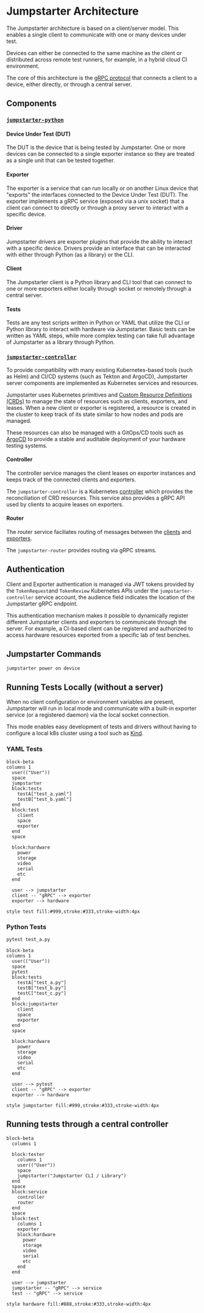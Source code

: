 # Jumpstarter Architecture

The Jumpstarter architecture is based on a client/server model. This enables a
single client to communicate with one or many devices under test.

Devices can either be connected to the same machine as the client or distributed
across remote test runners, for example, in a hybrid cloud CI environment.

The core of this architecture is the
[gRPC protocol](https://github.com/jumpstarter-dev/jumpstarter-protocol/tree/main/proto/jumpstarter/v1)
that connects a client to a device, either directly, or through a central server.

## Components

### [`jumpstarter-python`](https://github.com/jumpstarter-dev/jumpstarter-python/)

#### Device Under Test (DUT)

The DUT is the device that is being tested by Jumpstarter. One or more devices
can be connected to a single exporter instance so they are treated as a single
unit that can be tested together.

#### Exporter

The exporter is a service that can run locally or on another Linux device that
"exports" the interfaces connected to the Device Under Test (DUT). The exporter
implements a gRPC service (exposed via a unix socket) that a client can connect
to directly or through a proxy server to interact with a specific device.

#### Driver

Jumpstarter drivers are exporter plugins that provide the ability to interact 
with a specific device. Drivers provide an interface that can be interacted with
either through Python (as a library) or the CLI.

#### Client

The Jumpstarter client is a Python library and CLI tool that can connect to one
or more exporters either locally through socket or remotely through a central server.

#### Tests

Tests are any test scripts written in Python or YAML that utilize the
CLI or Python library to interact with hardware via Jumpstarter. Basic tests
can be written as YAML steps, while more complex testing can take full advantage
of Jumpstarter as a library through Python.

### [`jumpstarter-controller`](https://github.com/jumpstarter-dev/jumpstarter-controller/)

To provide compatibility with many existing Kubernetes-based tools (such as Helm)
and CI/CD systems (such as Tekton and ArgoCD), Jumpstarter server components are
implemented as Kubernetes services and resources.

Jumpstarter uses Kubernetes primitives and [Custom Resource Definitions (CRDs)](https://kubernetes.io/docs/concepts/extend-kubernetes/api-extension/custom-resources/)
to manage the state of resources such as clients, exporters, and leases.
When a new client or exporter is registered, a resource is created in the
cluster to keep track of its state similar to how nodes and pods are managed.

These resources can also be managed with a GitOps/CD tools such as [ArgoCD](https://argoproj.github.io/cd/)
to provide a stable and auditable deployment of your hardware testing systems.

#### Controller

The controller service manages the client leases on exporter
instances and keeps track of the connected clients and exporters.

The `jumpstarter-controller` is a Kubernetes [controller](https://github.com/jumpstarter-dev/jumpstarter-controller)
which provides the reconciliation of CRD resources. This service also provides a
gRPC API used by clients to acquire leases on exporters.

#### Router

The router service faciliates routing of messages between the [clients](#client)
and [exporters](#exporter).

The `jumpstarter-router` provides routing via gRPC streams.

## Authentication

Client and Exporter authentication is managed via JWT tokens provided by the
`TokenRequest`and `TokenReview` Kubernetes APIs under the `jumpstarter-controller`
service account, the audience field indicates the location of the Jumpstarter
gRPC endpoint.

This authentication mechanism makes it possible to dynamically register different
Jumpstarter clients and exporters to communicate through the server.
For example, a CI-based client can be registered and authorized to access
hardware resources exported from a specific lab of test benches.

## Jumpstarter Commands

```bash
jumpstarter power on device
```

## Running Tests Locally (without a server)

When no client configuration or environment variables are present, Jumpstarter
will run in local mode and communicate with a built-in exporter service
(or a registered daemon) via the local socket connection.

This mode enables easy development of tests and drivers without having to configure
a local k8s cluster using a tool such as [Kind](https://kind.sigs.k8s.io/).

### YAML Tests

```mermaid
block-beta
columns 1
  user(("User"))
  space
  jumpstarter
  block:tests
    testA["test_a.yaml"]
    testB["test_b.yaml"]
  end
  block:test
    client
    space
    exporter
  end
  space

  block:hardware
    power
    storage
    video
    serial
    etc
  end

  user --> jumpstarter
  client -- "gRPC" --> exporter
  exporter --> hardware

style test fill:#999,stroke:#333,stroke-width:4px
```

### Python Tests

```bash
pytest test_a.py
```

```mermaid
block-beta
columns 1
  user(("User"))
  space
  pytest
  block:tests
    testA["test_a.py"]
    testB["test_b.py"]
    testC["test_c.py"]
  end
  block:jumpstarter
    client
    space
    exporter
  end
  space

  block:hardware
    power
    storage
    video
    serial
    etc
  end

  user --> pytest
  client -- "gRPC" --> exporter
  exporter --> hardware

style jumpstarter fill:#999,stroke:#333,stroke-width:4px
```

## Running tests through a central controller

```mermaid
block-beta
  columns 1

  block:tester
    columns 1
    user(("User"))
    space
    jumpstarter("Jumpstarter CLI / Library")
  end
  space
  block:service
    controller
    router
  end
  space
  block:test
    columns 1
    exporter
    block:hardware
      power
      storage
      video
      serial
      etc
    end
  end

  user --> jumpstarter
  jumpstarter -- "gRPC" --> service
  test -- "gRPC" --> service

style hardware fill:#888,stroke:#333,stroke-width:4px
```

